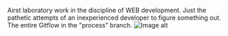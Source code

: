 Аirst laboratory work in the discipline of WEB development. 
Just the pathetic attempts of an inexperienced developer to figure something out.
The entire Gitflow in the "process" branch.
![Image alt](https://github.com/DanilGefest/WEB/edit/process/src/nu_kakto_tak.png)
